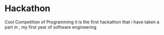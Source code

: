 # Hackathon
 Cool Competition of Programming
 it is the first hackathon that i have taken a part in , my first year of software engineering
